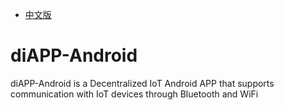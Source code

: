* [中文版](./README_CN.md)

# diAPP-Android
diAPP-Android is a Decentralized IoT Android APP that supports communication with IoT devices through Bluetooth and WiFi
